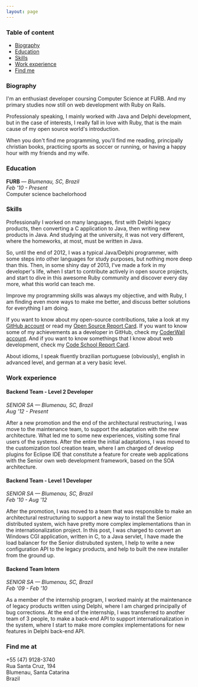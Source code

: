 ```yaml
---
layout: page
---
```


### Table of content

- [Biography](#biography)
- [Education](#education)
- [Skills](#skills)
- [Work experience](#work-exp)
- [Find me](#find-me)

<h3 id="biography">Biography</h3>

I'm an enthusiast developer coursing Computer Science at FURB. And my primary studies now still on web development with Ruby on Rails. 

Professionaly speaking, I mainly worked with Java and Delphi development, but in the case of interests, I really fall in love with Ruby, that is the main cause of my open source world's introduction.

When you don't find me programming, you'll find me reading, principally christian books, practicing sports as soccer or running, or having a happy hour with my friends and my wife.

<h3 id="education">Education</h3>

**FURB** &mdash; *Blumenau, SC, Brazil*<br/>
*Feb '10 - Present*<br/>
Computer science bachelorhood

<h3 id="skills">Skills</h3>

Professionally I worked on many languages, first with Delphi legacy products, then converting a C application to Java, then writing new products in Java. And studying at the university, it was not very different, where the homeworks, at most, must be written in Java.

So, until the end of 2012, I was a typical Java/Delphi programmer, with some steps into other languages for study purposes, but nothing more deep than this. Then, in some shiny day of 2013, I've made a fork in my developer's life, when I start to contribute actively in open source projects, and start to dive in this awesome Ruby community and discover every day more, what this world can teach me.

Improve my programming skills was always my objective, and with Ruby, I am finding even more ways to make me better, and discuss better solutions for everything I am doing.

If you want to know about my open-source contributions, take a look at my [GitHub account](https://github.com/kelvinst) or read my [Open Source Report Card](http://osrc.dfm.io/kelvinst). If you want to know some of my achievements as a developer in GitHub, check my [CoderWall account](https://coderwall.com/kelvinst). And if you want to know somethings that I know about web development, check my [Code School Report Card](https://www.codeschool.com/users/kelvinst).

About idioms, I speak fluently brazilian portuguese (obviously), english in advanced level, and german at a very basic level.

<h3 id="work-exp">Work experience</h3>


#### Backend Team - Level 2 Developer

*SENIOR SA &mdash; Blumenau, SC, Brazil*<br/>
*Aug '12 - Present*

After a new promotion and the end of the architectural restructuring, I was move to the maintenance team, to support the adaptation with the new architecture. What led me to some new experiences, visiting some final users of the systems. After the entire the initial adaptations, I was moved to the customization tool creation team, where I am charged of develop plugins for Eclipse IDE that constitute a feature for create web applications with the Senior own web development framework, based on the SOA architecture.

#### Backend Team - Level 1 Developer

*SENIOR SA &mdash; Blumenau, SC, Brazil*<br/>
*Feb '10 - Aug '12*

After the promotion, I was moved to a team that was responsible to make an architectural restructuring to support a new way to install the Senior distributed system, wich have pretty more complex implementations than in the internationalization project. In this post, I was charged to convert an Windows CGI application, written in C, to a Java servlet, I have made the load balancer for the Senior distrubuted system, I help to write a new configuration API to the legacy products, and help to built the new installer from the ground up.

#### Backend Team Intern

*SENIOR SA &mdash; Blumenau, SC, Brazil*<br/>
*Feb '09 - Feb '10*

As a member of the internship program, I worked mainly at the maintenance of legacy products written using Delphi, where I am charged principally of bug corrections. At the end of the internship, I was transferred to another team of 3 people, to make a back-end API to support internationalization in the system, where I start to make more complex implementations for new features in Delphi back-end API.

<h3 id="find-me">Find me at</h3>

+55 (47) 9128-3740<br/>
Rua Santa Cruz, 194<br/>
Blumenau, Santa Catarina<br/>
Brazil
